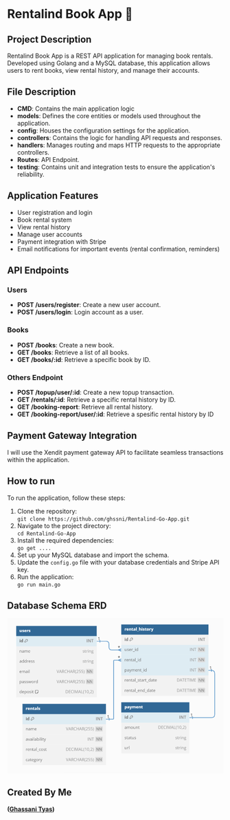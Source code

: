 # Rentalind Book App 📔
## Project Description
Rentalind Book App is a REST API application for managing book rentals. Developed using Golang and a MySQL database, this application allows users to rent books, view rental history, and manage their accounts.

## File Description
- **CMD**: Contains the main application logic
- **models**: Defines the core entities or models used throughout the application.
- **config**: Houses the configuration settings for the application.
- **controllers**: Contains the logic for handling API requests and responses.
- **handlers**: Manages routing and maps HTTP requests to the appropriate controllers.
- **Routes**: API Endpoint.
- **testing**: Contains unit and integration tests to ensure the application's reliability.

## Application Features
- User registration and login
- Book rental system
- View rental history
- Manage user accounts
- Payment integration with Stripe
- Email notifications for important events (rental confirmation, reminders)

## API Endpoints
### Users
- **POST /users/register**: Create a new user account.
- **POST /users/login**: Login account as a user.

### Books
- **POST /books**: Create a new book.
- **GET /books**: Retrieve a list of all books.
- **GET /books/:id**: Retrieve a specific book by ID.

### Others Endpoint
- **POST /topup/user/:id**: Create a new topup transaction.
- **GET /rentals/:id**: Retrieve a specific rental history by ID.
- **GET /booking-report**: Retrieve all rental history.
- **GET /booking-report/user/:id**: Retrieve a spesific rental history by ID

## Payment Gateway Integration
I will use the Xendit payment gateway API to facilitate seamless transactions within the application.

## How to run
To run the application, follow these steps:

1. Clone the repository:  
   `git clone https://github.com/ghssni/Rentalind-Go-App.git`
2. Navigate to the project directory:  
   `cd Rentalind-Go-App`
3. Install the required dependencies:  
   `go get ....`
4. Set up your MySQL database and import the schema.
5. Update the `config.go` file with your database credentials and Stripe API key.
6. Run the application:  
   `go run main.go`

## Database Schema ERD
![ERD](./erd.png)

## Created By Me
**([Ghassani Tyas](https://www.linkedin.com/in/ghtyas/))**